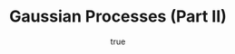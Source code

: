 ---
author:
- family: Lawrence
  given: Neil D.
  gscholar: r3SJcvoAAAAJ
  institute: University of Sheffield
  twitter: lawrennd
  url: http://inverseprobability.com
categories:
- Lawrence-mlss15bII
day: '17'
errata: []
extras: []
key: Lawrence-mlss15bII
layout: talk
linkpdf: http://staffwww.dcs.shef.ac.uk/people/N.Lawrence/talks/gp_mlss15b.pdf
month: 7
published: 2015-07-17
section: pre
title: <span>G</span>aussian Processes (Part II)
venue: "MLSS, T\xFCbingen"
year: '2015'
youtube: MxeQIKGEXb8
---